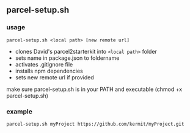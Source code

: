## parcel-setup.sh

### usage

`parcel-setup.sh <local path> [new remote url]`

+ clones David's parcel2starterkit into `<local path>` folder
+ sets name in package.json to foldername
+ activates .gitignore file
+ installs npm dependencies
+ sets new remote url if provided

make sure parcel-setup.sh is in your PATH and executable (chmod +x parcel-setup.sh)<br>

### example
`parcel-setup.sh myProject https://github.com/kermit/myProject.git`

